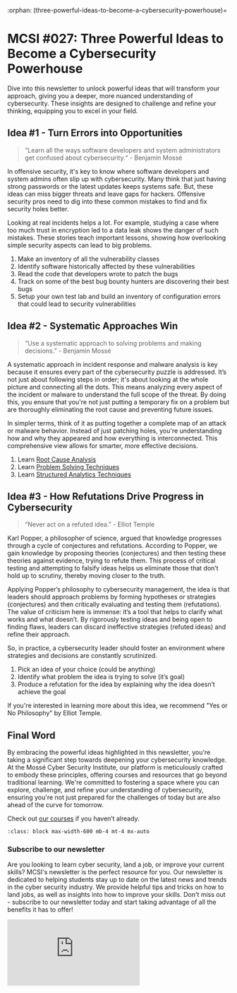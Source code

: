:orphan:
(three-powerful-ideas-to-become-a-cybersecurity-powerhouse)=

# MCSI #027: Three Powerful Ideas to Become a Cybersecurity Powerhouse

Dive into this newsletter to unlock powerful ideas that will transform your approach, giving you a deeper, more nuanced understanding of cybersecurity. These insights are designed to challenge and refine your thinking, equipping you to excel in your field.

## Idea #1 - Turn Errors into Opportunities

> “Learn all the ways software developers and system administrators get confused about cybersecurity.“ - Benjamin Mossé

In offensive security, it's key to know where software developers and system admins often slip up with cybersecurity. Many think that just having strong passwords or the latest updates keeps systems safe. But, these ideas can miss bigger threats and leave gaps for hackers. Offensive security pros need to dig into these common mistakes to find and fix security holes better.

Looking at real incidents helps a lot. For example, studying a case where too much trust in encryption led to a data leak shows the danger of such mistakes. These stories teach important lessons, showing how overlooking simple security aspects can lead to big problems.

1. Make an inventory of all the vulnerability classes
2. Identify software historically affected by these vulnerabilities
3. Read the code that developers wrote to patch the bugs
4. Track on some of the best bug bounty hunters are discovering their best bugs
5. Setup your own test lab and build an inventory of configuration errors that could lead to security vulnerabilities

## Idea #2 - Systematic Approaches Win

> “Use a systematic approach to solving problems and making decisions.” - Benjamin Mossé

A systematic approach in incident response and malware analysis is key because it ensures every part of the cybersecurity puzzle is addressed. It’s not just about following steps in order; it's about looking at the whole picture and connecting all the dots. This means analyzing every aspect of the incident or malware to understand the full scope of the threat. By doing this, you ensure that you're not just putting a temporary fix on a problem but are thoroughly eliminating the root cause and preventing future issues.

In simpler terms, think of it as putting together a complete map of an attack or malware behavior. Instead of just patching holes, you're understanding how and why they appeared and how everything is interconnected. This comprehensive view allows for smarter, more effective decisions.

1. Learn [Root Cause Analysis](https://library.mosse-institute.com/ways-of-working/rca.html)
2. Learn [Problem Solving Techniques](https://library.mosse-institute.com/ways-of-working/problem-solving.html)
3. Learn [Structured Analytics Techniques](https://library.mosse-institute.com/ways-of-working/analytics-techniques.html)

## Idea #3 - How Refutations Drive Progress in Cybersecurity

> “Never act on a refuted idea.” - Elliot Temple

Karl Popper, a philosopher of science, argued that knowledge progresses through a cycle of conjectures and refutations. According to Popper, we gain knowledge by proposing theories (conjectures) and then testing these theories against evidence, trying to refute them. This process of critical testing and attempting to falsify ideas helps us eliminate those that don’t hold up to scrutiny, thereby moving closer to the truth.

Applying Popper’s philosophy to cybersecurity management, the idea is that leaders should approach problems by forming hypotheses or strategies (conjectures) and then critically evaluating and testing them (refutations). The value of criticism here is immense: it’s a tool that helps to clarify what works and what doesn’t. By rigorously testing ideas and being open to finding flaws, leaders can discard ineffective strategies (refuted ideas) and refine their approach.

So, in practice, a cybersecurity leader should foster an environment where strategies and decisions are constantly scrutinized.

1. Pick an idea of your choice (could be anything)
2. Identify what problem the idea is trying to solve (it’s goal)
3. Produce a refutation for the idea by explaining why the idea doesn’t achieve the goal

If you're interested in learning more about this idea, we recommend "Yes or No Philosophy" by Elliot Temple.

## Final Word

By embracing the powerful ideas highlighted in this newsletter, you're taking a significant step towards deepening your cybersecurity knowledge. At the Mossé Cyber Security Institute, our platform is meticulously crafted to embody these principles, offering courses and resources that go beyond traditional learning. We're committed to fostering a space where you can explore, challenge, and refine your understanding of cybersecurity, ensuring you're not just prepared for the challenges of today but are also ahead of the curve for tomorrow.

Check out [our courses](https://www.mosse-institute.com/certifications.html) if you haven’t already.

```{thumbnail} ../images/newsletter/2024-027-franco-danny-testimonial.png
:class: block max-width-600 mb-4 mt-4 mx-auto
```

### Subscribe to our newsletter

Are you looking to learn cyber security, land a job, or improve your current skills? MCSI's newsletter is the perfect resource for you. Our newsletter is dedicated to helping students stay up to date on the latest news and trends in the cyber security industry. We provide helpful tips and tricks on how to land jobs, as well as insights into how to improve your skills. Don't miss out - subscribe to our newsletter today and start taking advantage of all the benefits it has to offer!

<iframe src="https://newsletter.mosse-institute.com/embed" style="background:white;" frameborder="0" scrolling="no"></iframe>